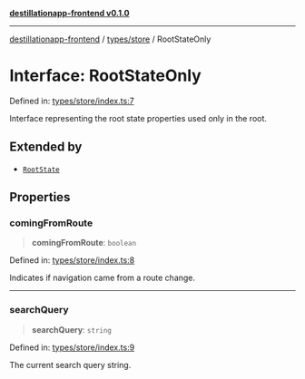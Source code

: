 [**destillationapp-frontend v0.1.0**](../../../README.md)

***

[destillationapp-frontend](../../../modules.md) / [types/store](../README.md) / RootStateOnly

# Interface: RootStateOnly

Defined in: [types/store/index.ts:7](https://github.com/DestillApp/main/blob/be94b1d93681946bd573e84cd8381ba32cee62b9/frontend/src/types/store/index.ts#L7)

Interface representing the root state properties used only in the root.

## Extended by

- [`RootState`](RootState.md)

## Properties

### comingFromRoute

> **comingFromRoute**: `boolean`

Defined in: [types/store/index.ts:8](https://github.com/DestillApp/main/blob/be94b1d93681946bd573e84cd8381ba32cee62b9/frontend/src/types/store/index.ts#L8)

Indicates if navigation came from a route change.

***

### searchQuery

> **searchQuery**: `string`

Defined in: [types/store/index.ts:9](https://github.com/DestillApp/main/blob/be94b1d93681946bd573e84cd8381ba32cee62b9/frontend/src/types/store/index.ts#L9)

The current search query string.
